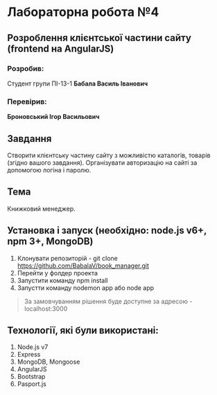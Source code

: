 # Лабораторна робота №4

## Розроблення клієнтської частини сайту (frontend на AngularJS)

### Розробив:

Студент групи ПІ-13-1 **Бабала Василь Іванович**


### Перевірив:

**Броновський Ігор Васильович**


## Завдання

Створити клієнтську частину сайту з можливістю каталогів, товарів (згідно вашого завдання).
Організувати авторизацію на сайті за допомогою логіна і паролю.

## Тема
Книжковий менеджер.

## Установка і запуск (необхідно: node.js v6+, npm 3+, MongoDB)
1. Клонувати репозиторій - git clone https://github.com/BabalaV/book_manager.git
2. Перейти у фолдер проекта
3. Запустити команду npm install
4. Запустти команду nodemon app або node app

> За замовчуванням рішення буде доступне за адресою - localhost:3000

## Технології, які були використані:
1. Node.js v7
2. Express
3. MongoDB, Mongoose
4. AngularJS
5. Bootstrap
6. Pasport.js
